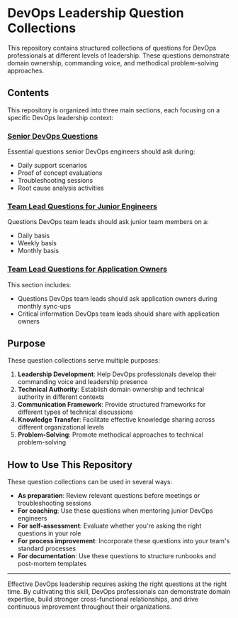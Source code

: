 # DevOps Leadership Question Collections

This repository contains structured collections of questions for DevOps professionals at different levels of leadership. These questions demonstrate domain ownership, commanding voice, and methodical problem-solving approaches.

## Contents

This repository is organized into three main sections, each focusing on a specific DevOps leadership context:

### [Senior DevOps Questions](./senior-devops-questions)

Essential questions senior DevOps engineers should ask during:
- Daily support scenarios
- Proof of concept evaluations
- Troubleshooting sessions
- Root cause analysis activities

### [Team Lead Questions for Junior Engineers](./team-lead-junior-questions)

Questions DevOps team leads should ask junior team members on a:
- Daily basis
- Weekly basis
- Monthly basis

### [Team Lead Questions for Application Owners](./team-lead-appowner-questions)

This section includes:
- Questions DevOps team leads should ask application owners during monthly sync-ups
- Critical information DevOps team leads should share with application owners

## Purpose

These question collections serve multiple purposes:

1. **Leadership Development**: Help DevOps professionals develop their commanding voice and leadership presence
2. **Technical Authority**: Establish domain ownership and technical authority in different contexts
3. **Communication Framework**: Provide structured frameworks for different types of technical discussions
4. **Knowledge Transfer**: Facilitate effective knowledge sharing across different organizational levels
5. **Problem-Solving**: Promote methodical approaches to technical problem-solving

## How to Use This Repository

These question collections can be used in several ways:

- **As preparation**: Review relevant questions before meetings or troubleshooting sessions
- **For coaching**: Use these questions when mentoring junior DevOps engineers
- **For self-assessment**: Evaluate whether you're asking the right questions in your role
- **For process improvement**: Incorporate these questions into your team's standard processes
- **For documentation**: Use these questions to structure runbooks and post-mortem templates

---

Effective DevOps leadership requires asking the right questions at the right time. By cultivating this skill, DevOps professionals can demonstrate domain expertise, build stronger cross-functional relationships, and drive continuous improvement throughout their organizations.

